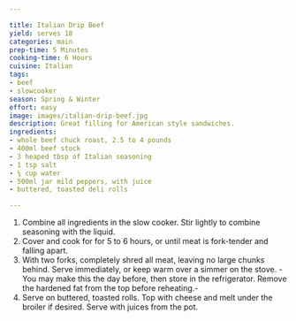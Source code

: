 ```yaml
---

title: Italian Drip Beef
yield: serves 10
categories: main
prep-time: 5 Minutes
cooking-time: 6 Hours
cuisine: Italian
tags:
- beef
- slowcooker
season: Spring & Winter
effort: easy
image: images/italian-drip-beef.jpg
description: Great filling for American style sandwiches.
ingredients:
- whole beef chuck roast, 2.5 to 4 pounds
- 400ml beef stock
- 3 heaped tbsp of Italian seasoning
- 1 tsp salt
- ¼ cup water
- 500ml jar mild peppers, with juice
- buttered, toasted deli rolls

---
```




1. Combine all ingredients in the slow cooker. Stir lightly to combine seasoning with the liquid.
2. Cover and cook for for 5 to 6 hours, or until meat is fork-tender and falling apart.
3. With two forks, completely shred all meat, leaving no large chunks behind. Serve immediately, or keep warm over a simmer on the stove. -You may make this the day before, then store in the refrigerator. Remove the hardened fat from the top before reheating.-
5. Serve on buttered, toasted rolls. Top with cheese and melt under the broiler if desired. Serve with juices from the pot.
